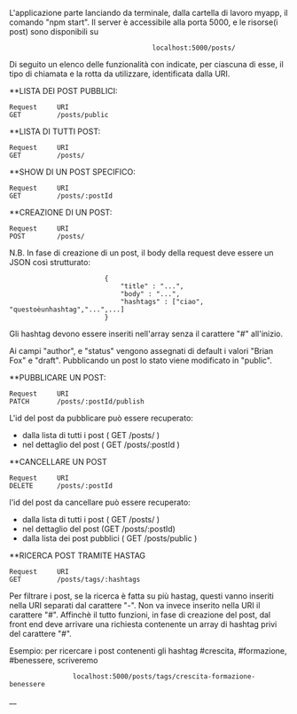 

L'applicazione parte lanciando da terminale, dalla cartella di lavoro myapp, il comando "npm start".
Il server è accessibile alla porta 5000, e le risorse(i post) sono disponibili su 

                                        localhost:5000/posts/

Di seguito un elenco delle funzionalità con indicate, per ciascuna di esse, il tipo di chiamata e la rotta da utilizzare, identificata dalla URI.

**LISTA DEI POST PUBBLICI:

    Request     URI
    GET         /posts/public



**LISTA DI TUTTI POST:

    Request     URI
    GET         /posts/



**SHOW DI UN POST SPECIFICO:

    Request     URI
    GET         /posts/:postId



**CREAZIONE DI UN POST:

    Request     URI
    POST        /posts/

N.B. In fase di creazione di un post, il body della request deve essere un JSON così strutturato:

                            {
                                "title" : "...",
                                "body" : "...",
                                "hashtags" : ["ciao", "questoèunhashtag","...",...]
                            }
Gli hashtag devono essere inseriti nell'array senza il carattere "#" all'inizio.
                                               
Ai campi "author", e "status" vengono assegnati di default i valori "Brian Fox" e "draft". Pubblicando un post lo stato viene modificato in "public".



**PUBBLICARE UN POST:

    Request     URI
    PATCH       /posts/:postId/publish

L'id del post da pubblicare può essere recuperato:

- dalla lista di tutti i post ( GET /posts/ )
- nel dettaglio del post ( GET /posts/:postId )



**CANCELLARE UN POST

    Request     URI
    DELETE      /posts/:postId

l'id del post da cancellare può essere recuperato:

- dalla lista di tutti i post ( GET /posts/ )
- nel dettaglio del post (GET /posts/:postId)
- dalla lista dei post pubblici ( GET /posts/public )



**RICERCA POST TRAMITE HASTAG

    Request     URI
    GET         /posts/tags/:hashtags

Per filtrare i post, se la ricerca è fatta su più hastag, questi vanno inseriti nella URI separati dal carattere "-". Non va invece inserito nella URI il carattere "#". Affinchè il tutto funzioni, in fase di creazione del post, dal front end deve arrivare una richiesta contenente un array di hashtag privi del carattere "#".

Esempio: per ricercare i post contenenti gli hashtag #crescita, #formazione, #benessere, scriveremo

                    localhost:5000/posts/tags/crescita-formazione-benessere
__